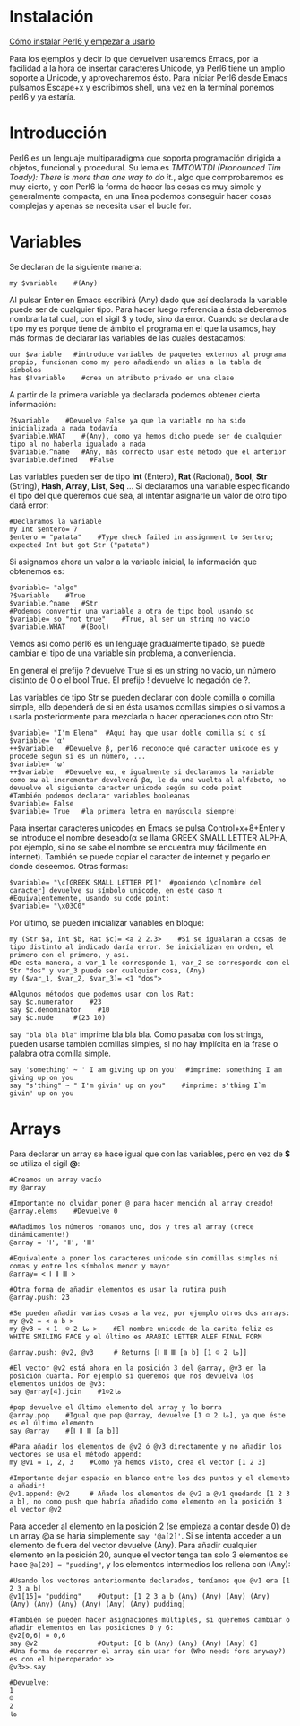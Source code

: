 # Instalación
[Cómo instalar Perl6 y empezar a usarlo](http://rakudo.org/how-to-get-rakudo/)

Para los ejemplos y decir lo que devuelven usaremos Emacs, por la facilidad a la hora de insertar caracteres Unicode, ya Perl6 tiene un amplio soporte a Unicode, y aprovecharemos ésto. Para iniciar Perl6 desde Emacs pulsamos Escape+x y escribimos shell, una vez en la terminal ponemos perl6 y ya estaría.

# Introducción
Perl6 es un lenguaje multiparadigma que soporta programación dirigida a objetos, funcional y procedural. Su lema es *TMTOWTDI (Pronounced Tim Toady): There is more than one way to do it.*, algo que comprobaremos es muy cierto, y con Perl6 la forma de hacer las cosas es muy simple y generalmente compacta, en una línea podemos conseguir hacer cosas complejas y apenas se necesita usar el bucle for.

# Variables
Se declaran de la siguiente manera:
~~~perl6
my $variable    #(Any)
~~~
Al pulsar Enter en Emacs escribirá (Any) dado que así declarada la variable puede ser de cualquier tipo. Para hacer luego referencia a ésta deberemos nombrarla tal cual, con el sigil $ y todo, sino da error. Cuando se declara de tipo my es porque tiene de ámbito el programa en el que la usamos, hay más formas de declarar las variables de las cuales destacamos:
~~~perl6
our $variable   #introduce variables de paquetes externos al programa propio, funcionan como my pero añadiendo un alias a la tabla de símbolos
has $!variable    #crea un atributo privado en una clase  
~~~
A partir de la primera variable ya declarada podemos obtener cierta información:
~~~perl6
?$variable    #Devuelve False ya que la variable no ha sido inicializada a nada todavía
$variable.WHAT    #(Any), como ya hemos dicho puede ser de cualquier tipo al no haberla igualado a nada
$variable.^name   #Any, más correcto usar este método que el anterior
$variable.defined   #False
~~~
Las variables pueden ser de tipo **Int** (Entero), **Rat** (Racional), **Bool**, **Str** (String), **Hash**, **Array**, **List**, **Seq** ... Si declaramos una variable especificando el tipo del que queremos que sea, al intentar asignarle un valor de otro tipo dará error:
~~~perl6
#Declaramos la variable
my Int $entero= 7
$entero = "patata"    #Type check failed in assignment to $entero; expected Int but got Str ("patata")
~~~
Si asignamos ahora un valor a la variable inicial, la información que obtenemos es:
~~~perl6
$variable= "algo"
?$variable    #True
$variable.^name   #Str
#Podemos convertir una variable a otra de tipo bool usando so
$variable= so "not true"    #True, al ser un string no vacío
$variable.WHAT    #(Bool)
~~~
Vemos así como perl6 es un lenguaje gradualmente tipado, se puede cambiar el tipo de una variable sin problema, a conveniencia.

En general el prefijo ? devuelve True si es un string no vacío, un número distinto de 0 o el bool True. El prefijo ! devuelve lo negación de ?.

Las variables de tipo Str se pueden declarar con doble comilla o comilla simple, ello dependerá de si en ésta usamos comillas simples o si vamos a usarla posteriormente para mezclarla o hacer operaciones con otro Str:
~~~perl6
$variable= "I'm Elena"  #Aquí hay que usar doble comilla sí o sí
$variable= 'α'
++$variable   #Devuelve β, perl6 reconoce qué caracter unicode es y procede según si es un número, ...
$variable= 'ω'
++$variable   #Devuelve αα, e igualmente si declaramos la variable como αω al incrementar devolverá βα, le da una vuelta al alfabeto, no devuelve el siguiente caracter unicode según su code point
#También podemos declarar variables booleanas
$variable= False
$variable= True   #la primera letra en mayúscula siempre!
~~~
Para insertar caracteres unicodes en Emacs se pulsa Control+x+8+Enter y se introduce el nombre deseado(α se llama GREEK SMALL LETTER ALPHA, por ejemplo, si no se sabe el nombre se encuentra muy fácilmente en internet). También se puede copiar el caracter de internet y pegarlo en donde deseemos. Otras formas:
~~~perl6
$variable= "\c[GREEK SMALL LETTER PI]"  #poniendo \c[nombre del caracter] devuelve su símbolo unicode, en este caso π
#Equivalentemente, usando su code point:
$variable= "\x03C0"
~~~
Por último, se pueden inicializar variables en bloque:
~~~perl6
my (Str $a, Int $b, Rat $c)= <a 2 2.3>    #Si se igualaran a cosas de tipo distinto al indicado daría error. Se inicializan en orden, el primero con el primero, y así.
#De esta manera, a var_1 le corresponde 1, var_2 se corresponde con el Str "dos" y var_3 puede ser cualquier cosa, (Any)
my ($var_1, $var_2, $var_3)= <1 "dos">  

#Algunos métodos que podemos usar con los Rat:
say $c.numerator    #23
say $c.denominator    #10
say $c.nude     #(23 10)
~~~
`say "bla bla bla"` imprime bla bla bla. Como pasaba con los strings, pueden usarse también comillas simples, si no hay implícita en la frase o palabra otra comilla simple.
~~~perl6
say 'something' ~ ' I am giving up on you'  #imprime: something I am giving up on you
say "s'thing" ~ " I'm givin' up on you"    #imprime: s'thing I`m givin' up on you
~~~

# Arrays
Para declarar un array se hace igual que con las variables, pero en vez de **$** se utiliza el sigil **@**:
~~~perl6
#Creamos un array vacío
my @array

#Importante no olvidar poner @ para hacer mención al array creado!
@array.elems    #Devuelve 0

#Añadimos los números romanos uno, dos y tres al array (crece dinámicamente!)
@array = 'Ⅰ', 'Ⅱ', 'Ⅲ'

#Equivalente a poner los caracteres unicode sin comillas simples ni comas y entre los símbolos menor y mayor
@array= < Ⅰ Ⅱ Ⅲ >

#Otra forma de añadir elementos es usar la rutina push
@array.push: 23

#Se pueden añadir varias cosas a la vez, por ejemplo otros dos arrays:
my @v2 = < a b >
my @v3 = < 1  ☺ 2 ەﺎ >    #El nombre unicode de la carita feliz es WHITE SMILING FACE y el último es ARABIC LETTER ALEF FINAL FORM

@array.push: @v2, @v3     # Returns [Ⅰ Ⅱ Ⅲ [a b] [1 ☺ 2 ەﺎ]]

#El vector @v2 está ahora en la posición 3 del @array, @v3 en la posición cuarta. Por ejemplo si queremos que nos devuelva los elementos unidos de @v3:
say @array[4].join    #1☺2ەﺎ

#pop devuelve el último elemento del array y lo borra
@array.pop    #Igual que pop @array, devuelve [1 ☺ 2 ەﺎ], ya que éste es el último elemento
say @array    #[Ⅰ Ⅱ Ⅲ [a b]]

#Para añadir los elementos de @v2 ó @v3 directamente y no añadir los vectores se usa el método append:
my @v1 = 1, 2, 3    #Como ya hemos visto, crea el vector [1 2 3]

#Importante dejar espacio en blanco entre los dos puntos y el elemento a añadir!
@v1.append: @v2     # Añade los elementos de @v2 a @v1 quedando [1 2 3 a b], no como push que habría añadido como elemento en la posición 3 el vector @v2
~~~

Para acceder al elemento en la posición 2 (se empieza a contar desde 0) de un array @a se haría simplemente `say '@a[2]'`. Si se intenta acceder a un elemento de fuera del vector devuelve (Any). Para añadir cualquier elemento en la posición 20, aunque el vector tenga tan solo 3 elementos se hace `@a[20] = "pudding"`, y los elementos intermedios los rellena con (Any):

~~~perl6
#Usando los vectores anteriormente declarados, teníamos que @v1 era [1 2 3 a b]
@v1[15]= "pudding"    #Output: [1 2 3 a b (Any) (Any) (Any) (Any) (Any) (Any) (Any) (Any) (Any) (Any) pudding]

#También se pueden hacer asignaciones múltiples, si queremos cambiar o añadir elementos en las posiciones 0 y 6:
@v2[0,6] = 0,6
say @v2               #Output: [0 b (Any) (Any) (Any) (Any) 6]
#Una forma de recorrer el array sin usar for (Who needs fors anyway?) es con el hiperoperador >>
@v3>>.say

#Devuelve:
1
☺
2
ەﺎ
~~~

















#
